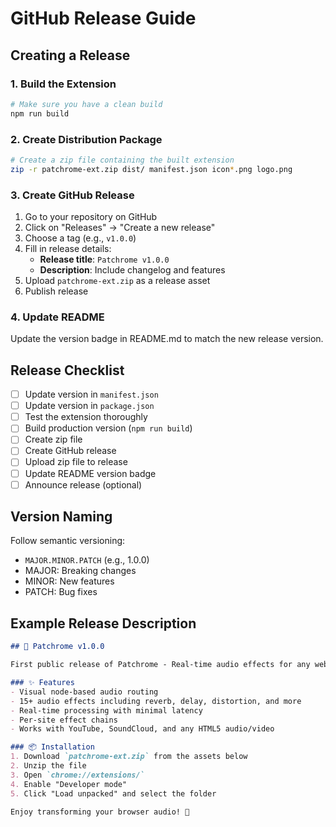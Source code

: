 # GitHub Release Guide

## Creating a Release

### 1. Build the Extension

```bash
# Make sure you have a clean build
npm run build
```

### 2. Create Distribution Package

```bash
# Create a zip file containing the built extension
zip -r patchrome-ext.zip dist/ manifest.json icon*.png logo.png
```

### 3. Create GitHub Release

1. Go to your repository on GitHub
2. Click on "Releases" → "Create a new release"
3. Choose a tag (e.g., `v1.0.0`)
4. Fill in release details:
   - **Release title**: `Patchrome v1.0.0`
   - **Description**: Include changelog and features
5. Upload `patchrome-ext.zip` as a release asset
6. Publish release

### 4. Update README

Update the version badge in README.md to match the new release version.

## Release Checklist

- [ ] Update version in `manifest.json`
- [ ] Update version in `package.json`
- [ ] Test the extension thoroughly
- [ ] Build production version (`npm run build`)
- [ ] Create zip file
- [ ] Create GitHub release
- [ ] Upload zip file to release
- [ ] Update README version badge
- [ ] Announce release (optional)

## Version Naming

Follow semantic versioning:
- `MAJOR.MINOR.PATCH` (e.g., 1.0.0)
- MAJOR: Breaking changes
- MINOR: New features
- PATCH: Bug fixes

## Example Release Description

```markdown
## 🎉 Patchrome v1.0.0

First public release of Patchrome - Real-time audio effects for any website!

### ✨ Features
- Visual node-based audio routing
- 15+ audio effects including reverb, delay, distortion, and more
- Real-time processing with minimal latency
- Per-site effect chains
- Works with YouTube, SoundCloud, and any HTML5 audio/video

### 📦 Installation
1. Download `patchrome-ext.zip` from the assets below
2. Unzip the file
3. Open `chrome://extensions/`
4. Enable "Developer mode"
5. Click "Load unpacked" and select the folder

Enjoy transforming your browser audio! 🎵
```